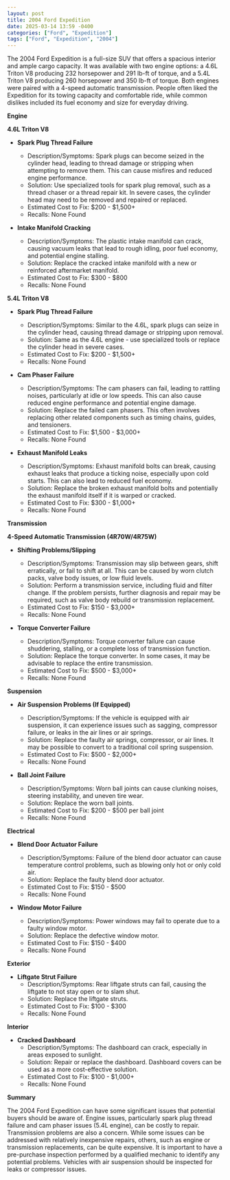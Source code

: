 ```yaml
---
layout: post
title: 2004 Ford Expedition
date: 2025-03-14 13:59 -0400
categories: ["Ford", "Expedition"]
tags: ["Ford", "Expedition", "2004"]
---
```

The 2004 Ford Expedition is a full-size SUV that offers a spacious interior and ample cargo capacity. It was available with two engine options: a 4.6L Triton V8 producing 232 horsepower and 291 lb-ft of torque, and a 5.4L Triton V8 producing 260 horsepower and 350 lb-ft of torque. Both engines were paired with a 4-speed automatic transmission. People often liked the Expedition for its towing capacity and comfortable ride, while common dislikes included its fuel economy and size for everyday driving.

**Engine**

**4.6L Triton V8**

*   **Spark Plug Thread Failure**
    *   Description/Symptoms: Spark plugs can become seized in the cylinder head, leading to thread damage or stripping when attempting to remove them. This can cause misfires and reduced engine performance.
    *   Solution: Use specialized tools for spark plug removal, such as a thread chaser or a thread repair kit. In severe cases, the cylinder head may need to be removed and repaired or replaced.
    *   Estimated Cost to Fix: $200 - $1,500+
    *   Recalls: None Found

*   **Intake Manifold Cracking**
    *   Description/Symptoms: The plastic intake manifold can crack, causing vacuum leaks that lead to rough idling, poor fuel economy, and potential engine stalling.
    *   Solution: Replace the cracked intake manifold with a new or reinforced aftermarket manifold.
    *   Estimated Cost to Fix: $300 - $800
    *   Recalls: None Found

**5.4L Triton V8**

*   **Spark Plug Thread Failure**
    *   Description/Symptoms: Similar to the 4.6L, spark plugs can seize in the cylinder head, causing thread damage or stripping upon removal.
    *   Solution: Same as the 4.6L engine - use specialized tools or replace the cylinder head in severe cases.
    *   Estimated Cost to Fix: $200 - $1,500+
    *   Recalls: None Found

*   **Cam Phaser Failure**
    *   Description/Symptoms: The cam phasers can fail, leading to rattling noises, particularly at idle or low speeds. This can also cause reduced engine performance and potential engine damage.
    *   Solution: Replace the failed cam phasers. This often involves replacing other related components such as timing chains, guides, and tensioners.
    *   Estimated Cost to Fix: $1,500 - $3,000+
    *   Recalls: None Found

*   **Exhaust Manifold Leaks**
    *   Description/Symptoms: Exhaust manifold bolts can break, causing exhaust leaks that produce a ticking noise, especially upon cold starts. This can also lead to reduced fuel economy.
    *   Solution: Replace the broken exhaust manifold bolts and potentially the exhaust manifold itself if it is warped or cracked.
    *   Estimated Cost to Fix: $300 - $1,000+
    *   Recalls: None Found

**Transmission**

**4-Speed Automatic Transmission (4R70W/4R75W)**

*   **Shifting Problems/Slipping**
    *   Description/Symptoms: Transmission may slip between gears, shift erratically, or fail to shift at all. This can be caused by worn clutch packs, valve body issues, or low fluid levels.
    *   Solution: Perform a transmission service, including fluid and filter change. If the problem persists, further diagnosis and repair may be required, such as valve body rebuild or transmission replacement.
    *   Estimated Cost to Fix: $150 - $3,000+
    *   Recalls: None Found

*   **Torque Converter Failure**
    *   Description/Symptoms: Torque converter failure can cause shuddering, stalling, or a complete loss of transmission function.
    *   Solution: Replace the torque converter. In some cases, it may be advisable to replace the entire transmission.
    *   Estimated Cost to Fix: $500 - $3,000+
    *   Recalls: None Found

**Suspension**

*   **Air Suspension Problems (If Equipped)**
    *   Description/Symptoms: If the vehicle is equipped with air suspension, it can experience issues such as sagging, compressor failure, or leaks in the air lines or air springs.
    *   Solution: Replace the faulty air springs, compressor, or air lines. It may be possible to convert to a traditional coil spring suspension.
    *   Estimated Cost to Fix: $500 - $2,000+
    *   Recalls: None Found

*   **Ball Joint Failure**
    *   Description/Symptoms: Worn ball joints can cause clunking noises, steering instability, and uneven tire wear.
    *   Solution: Replace the worn ball joints.
    *   Estimated Cost to Fix: $200 - $500 per ball joint
    *   Recalls: None Found

**Electrical**

*   **Blend Door Actuator Failure**
    *   Description/Symptoms: Failure of the blend door actuator can cause temperature control problems, such as blowing only hot or only cold air.
    *   Solution: Replace the faulty blend door actuator.
    *   Estimated Cost to Fix: $150 - $500
    *   Recalls: None Found

*   **Window Motor Failure**
    *   Description/Symptoms: Power windows may fail to operate due to a faulty window motor.
    *   Solution: Replace the defective window motor.
    *   Estimated Cost to Fix: $150 - $400
    *   Recalls: None Found

**Exterior**

*   **Liftgate Strut Failure**
    * Description/Symptoms: Rear liftgate struts can fail, causing the liftgate to not stay open or to slam shut.
    * Solution: Replace the liftgate struts.
    * Estimated Cost to Fix: $100 - $300
    * Recalls: None Found

**Interior**

*   **Cracked Dashboard**
    *   Description/Symptoms: The dashboard can crack, especially in areas exposed to sunlight.
    *   Solution: Repair or replace the dashboard. Dashboard covers can be used as a more cost-effective solution.
    *   Estimated Cost to Fix: $100 - $1,000+
    *   Recalls: None Found

**Summary**

The 2004 Ford Expedition can have some significant issues that potential buyers should be aware of. Engine issues, particularly spark plug thread failure and cam phaser issues (5.4L engine), can be costly to repair. Transmission problems are also a concern. While some issues can be addressed with relatively inexpensive repairs, others, such as engine or transmission replacements, can be quite expensive. It is important to have a pre-purchase inspection performed by a qualified mechanic to identify any potential problems. Vehicles with air suspension should be inspected for leaks or compressor issues.

